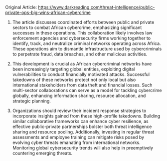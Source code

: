 Original Article: https://www.darkreading.com/threat-intelligence/public-private-ops-big-wins-african-cybercrime

1) The article discusses coordinated efforts between public and private sectors to combat African cybercrime, emphasizing significant successes in these operations. This collaboration likely involves law enforcement agencies and cybersecurity firms working together to identify, track, and neutralize criminal networks operating across Africa. These operations aim to dismantle infrastructure used by cybercriminals to perpetrate fraud, data breaches, and other malicious activities.

2) This development is crucial as African cybercriminal networks have been increasingly targeting global entities, exploiting digital vulnerabilities to conduct financially motivated attacks. Successful takedowns of these networks protect not only local but also international stakeholders from data theft and financial losses. Such multi-sector collaborations can serve as a model for tackling cybercrime globally, enhancing information sharing, resource allocation, and strategic planning.

3) Organizations should review their incident response strategies to incorporate insights gained from these high-profile takedowns. Building similar collaborative frameworks can enhance cyber resilience, as effective public-private partnerships bolster both threat intelligence sharing and resource pooling. Additionally, investing in regular threat assessments and employee training can mitigate risks posed by evolving cyber threats emanating from international networks. Monitoring global cybersecurity trends will also help in preemptively countering emerging threats.